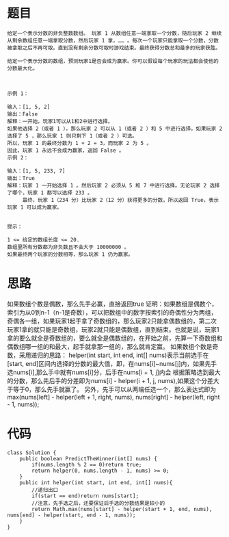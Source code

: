 # 题目
```
给定一个表示分数的非负整数数组。 玩家 1 从数组任意一端拿取一个分数，随后玩家 2 继续从剩余数组任意一端拿取分数，然后玩家 1 拿，…… 。每次一个玩家只能拿取一个分数，分数被拿取之后不再可取。直到没有剩余分数可取时游戏结束。最终获得分数总和最多的玩家获胜。

给定一个表示分数的数组，预测玩家1是否会成为赢家。你可以假设每个玩家的玩法都会使他的分数最大化。

 

示例 1：

输入：[1, 5, 2]
输出：False
解释：一开始，玩家1可以从1和2中进行选择。
如果他选择 2（或者 1 ），那么玩家 2 可以从 1（或者 2 ）和 5 中进行选择。如果玩家 2 选择了 5 ，那么玩家 1 则只剩下 1（或者 2 ）可选。
所以，玩家 1 的最终分数为 1 + 2 = 3，而玩家 2 为 5 。
因此，玩家 1 永远不会成为赢家，返回 False 。
示例 2：

输入：[1, 5, 233, 7]
输出：True
解释：玩家 1 一开始选择 1 。然后玩家 2 必须从 5 和 7 中进行选择。无论玩家 2 选择了哪个，玩家 1 都可以选择 233 。
     最终，玩家 1（234 分）比玩家 2（12 分）获得更多的分数，所以返回 True，表示玩家 1 可以成为赢家。
 

提示：

1 <= 给定的数组长度 <= 20.
数组里所有分数都为非负数且不会大于 10000000 。
如果最终两个玩家的分数相等，那么玩家 1 仍为赢家。
```
# 思路
如果数组个数是偶数，那么先手必赢，直接返回true
证明：如果数组是偶数个，索引为从0到n-1（n-1是奇数），可以把数组中的数字按索引的奇偶性分为两组，奇偶各一组，如果玩家1起手拿了奇数组的，那么玩家2只能拿偶数组的，第二次玩家1拿的就只能是奇数组，玩家2就只能是偶数组，直到结束。也就是说，玩家1拿的要么就全是奇数组的，要么就全是偶数组的，在开始之前，先算一下奇数组和偶数组哪一组的和最大，起手就拿那一组的，那么就肯定赢。
如果数组个数是奇数，采用递归的思路：
helper(int start, int end, int[] nums)表示当前选手在[start, end]区间内选择的分数的最大值，即，在nums[i]~nums[j]内，如果先手选nums[i],那么手中就有nums[i]分，后手在nums[i + 1, j]内会
根据策略选到最大的分数，那么先后手的分差即为nums[i] - helper(i + 1, j, nums),如果这个分差大于等于0，那么先手就赢了。
另外，先手可以从两端任选一个，那么表达式即为max(nums[left] - helper(left + 1, right, nums), nums[right] - helper(left, right - 1, nums));
# 代码
```
class Solution {
    public boolean PredictTheWinner(int[] nums) {
        if(nums.length % 2 == 0)return true;
        return helper(0, nums.length - 1, nums) >= 0; 
    }
    public int helper(int start, int end, int[] nums){
        //递归出口
        if(start == end)return nums[start];
        //注意，先手选之后，还要保证后手选的分数结果是较小的
        return Math.max(nums[start] - helper(start + 1, end, nums), nums[end] - helper(start, end - 1, nums));
    }
}
```
